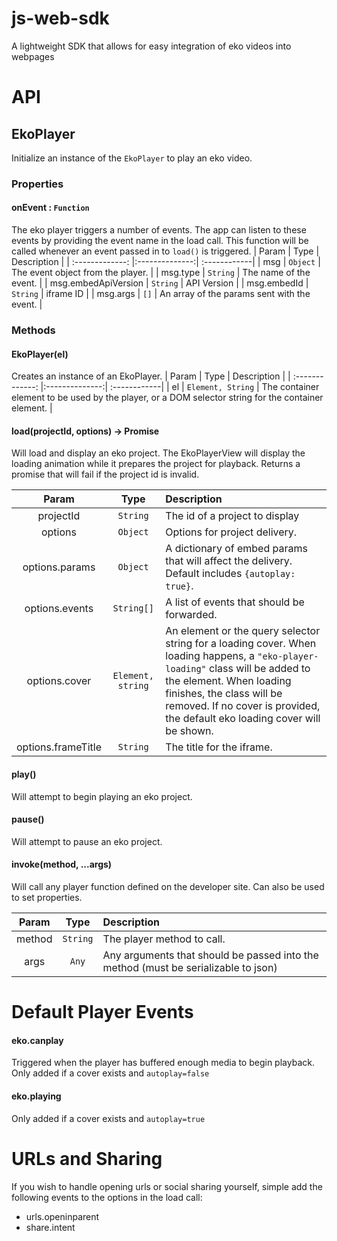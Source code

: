 # js-web-sdk
A lightweight SDK that allows for easy integration of eko videos into webpages

# API
## EkoPlayer
Initialize an instance of the `EkoPlayer` to play an eko video.
### Properties
#### onEvent : `Function`
The eko player triggers a number of events. The app can listen to these events by providing the event name in the load call. This function will be called whenever an event passed in to `load()` is triggered.
| Param           | Type           | Description  |
| :-------------: |:--------------:| :------------|
| msg | `Object` | The event object from the player. |
| msg.type | `String` | The name of the event. |
| msg.embedApiVersion | `String` | API Version |
| msg.embedId | `String` | iframe ID |
| msg.args | `[]` | An array of the params sent with the event. |


### Methods
#### EkoPlayer(el)
Creates an instance of an EkoPlayer.
| Param           | Type           | Description  |
| :-------------: |:--------------:| :------------|
| el | `Element, String` | The container element to be used by the player, or a DOM selector string for the container element. |

#### load(projectId, options) &rarr; Promise
Will load and display an eko project. The EkoPlayerView will display the loading animation while it prepares the project for playback. Returns a promise that will fail if the project id is invalid.

| Param           | Type           | Description  |
| :-------------: |:--------------:| :------------|
| projectId | `String` | The id of a project to display |
| options | `Object` | Options for project delivery. |
| options.params | `Object` | A dictionary of embed params that will affect the delivery. Default includes `{autoplay: true}`.|
| options.events | `String[]` | A list of events that should be forwarded. |
| options.cover | `Element, string` | An element or the query selector string for a loading cover. When loading happens, a `"eko-player-loading"` class will be added to the element. When loading finishes, the class will be removed. If no cover is provided, the default eko loading cover will be shown. |
| options.frameTitle | `String` | The title for the iframe. |

#### play()
Will attempt to begin playing an eko project. 
#### pause()
Will attempt to pause an eko project. 
#### invoke(method, ...args)
Will call any player function defined on the developer site. Can also be used to set properties.

| Param           | Type           | Description  |
| :-------------: |:--------------:| :------------|
| method | `String` | The player method to call. |
| args | `Any` | Any arguments that should be passed into the method (must be serializable to json) |

# Default Player Events
#### eko.canplay
Triggered when the player has buffered enough media to begin playback. Only added if a cover exists and `autoplay=false`
#### eko.playing
Only added if a cover exists and `autoplay=true`

# URLs and Sharing
If you wish to handle opening urls or social sharing yourself, simple add the following events to the options in the load call:
* urls.openinparent
* share.intent

